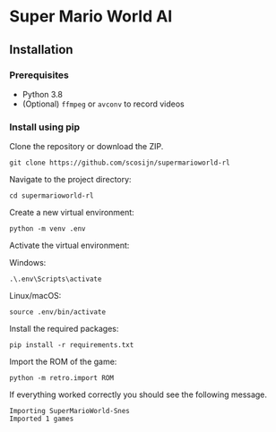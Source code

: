 # Super Mario World AI
## Installation
### Prerequisites
- Python 3.8
- (Optional) `ffmpeg` or `avconv` to record videos

### Install using pip
Clone the repository or download the ZIP.
```
git clone https://github.com/scosijn/supermarioworld-rl
```

Navigate to the project directory:
```
cd supermarioworld-rl
```

Create a new virtual environment:
```
python -m venv .env
```

Activate the virtual environment:

Windows:
```
.\.env\Scripts\activate
```

Linux/macOS:
```
source .env/bin/activate
```

Install the required packages:
```
pip install -r requirements.txt
```

Import the ROM of the game:
```
python -m retro.import ROM
```

If everything worked correctly you should see the following message.
```
Importing SuperMarioWorld-Snes
Imported 1 games
```